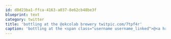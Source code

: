 ```yaml
---
id: d8d23ba1-ffca-4163-a037-8e62cb48be3f
blueprint: text
category: twitter
title: 'bottling at the @okcolab brewery twitpic.com/7tpf4r'
caption: 'bottling at the <span class="username username_linked">@<a href="https://twitter.com/okcolab" title="Okanagan coLab">okcolab</a></span> brewery <a href="http://twitpic.com/7tpf4r" title="http://twitpic.com/7tpf4r" class="link link_untco">twitpic.com/7tpf4r</a>'
---
```

